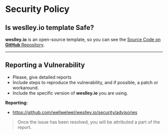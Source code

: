 # Security Policy

## Is weslley.io template Safe?

**weslley.io** is an open-source template, so you can see the [Source Code on **GitHub** Repository](https://github.com/wellwelwel/weslley.io).

---

## Reporting a Vulnerability

- Please, give detailed reports
- Include steps to reproduce the vulnerability, and if possible, a patch or workaround.
- Include the specific version of **weslley.io** you are using.

**Reporting:**

- https://github.com/wellwelwel/weslley.io/security/advisories

> Once the issue has been resolved, you will be attributed a part of the report.
